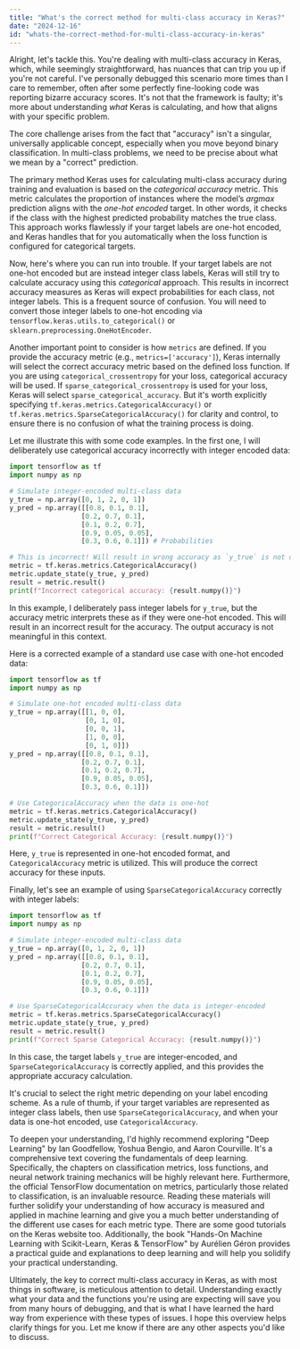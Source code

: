 ```yaml
---
title: "What's the correct method for multi-class accuracy in Keras?"
date: "2024-12-16"
id: "whats-the-correct-method-for-multi-class-accuracy-in-keras"
---
```


Alright, let's tackle this. You're dealing with multi-class accuracy in Keras, which, while seemingly straightforward, has nuances that can trip you up if you're not careful. I've personally debugged this scenario more times than I care to remember, often after some perfectly fine-looking code was reporting bizarre accuracy scores. It's not that the framework is faulty; it's more about understanding *what* Keras is calculating, and how that aligns with your specific problem.

The core challenge arises from the fact that "accuracy" isn't a singular, universally applicable concept, especially when you move beyond binary classification. In multi-class problems, we need to be precise about what we mean by a "correct" prediction.

The primary method Keras uses for calculating multi-class accuracy during training and evaluation is based on the *categorical accuracy* metric. This metric calculates the proportion of instances where the model’s *argmax* prediction aligns with the *one-hot encoded* target. In other words, it checks if the class with the highest predicted probability matches the true class. This approach works flawlessly if your target labels are one-hot encoded, and Keras handles that for you automatically when the loss function is configured for categorical targets.

Now, here's where you can run into trouble. If your target labels are not one-hot encoded but are instead integer class labels, Keras will still try to calculate accuracy using this *categorical* approach. This results in incorrect accuracy measures as Keras will expect probabilities for each class, not integer labels. This is a frequent source of confusion. You will need to convert those integer labels to one-hot encoding via `tensorflow.keras.utils.to_categorical()` or `sklearn.preprocessing.OneHotEncoder`.

Another important point to consider is how `metrics` are defined. If you provide the accuracy metric (e.g., `metrics=['accuracy']`), Keras internally will select the correct accuracy metric based on the defined loss function. If you are using `categorical_crossentropy` for your loss, categorical accuracy will be used. If `sparse_categorical_crossentropy` is used for your loss, Keras will select `sparse_categorical_accuracy`. But it's worth explicitly specifying `tf.keras.metrics.CategoricalAccuracy()` or `tf.keras.metrics.SparseCategoricalAccuracy()` for clarity and control, to ensure there is no confusion of what the training process is doing.

Let me illustrate this with some code examples. In the first one, I will deliberately use categorical accuracy incorrectly with integer encoded data:

```python
import tensorflow as tf
import numpy as np

# Simulate integer-encoded multi-class data
y_true = np.array([0, 1, 2, 0, 1])
y_pred = np.array([[0.8, 0.1, 0.1],
                  [0.2, 0.7, 0.1],
                  [0.1, 0.2, 0.7],
                  [0.9, 0.05, 0.05],
                  [0.3, 0.6, 0.1]]) # Probabilities

# This is incorrect! Will result in wrong accuracy as `y_true` is not one-hot
metric = tf.keras.metrics.CategoricalAccuracy()
metric.update_state(y_true, y_pred)
result = metric.result()
print(f"Incorrect categorical accuracy: {result.numpy()}")
```

In this example, I deliberately pass integer labels for `y_true`, but the accuracy metric interprets these as if they were one-hot encoded. This will result in an incorrect result for the accuracy. The output accuracy is not meaningful in this context.

Here is a corrected example of a standard use case with one-hot encoded data:

```python
import tensorflow as tf
import numpy as np

# Simulate one-hot encoded multi-class data
y_true = np.array([[1, 0, 0],
                   [0, 1, 0],
                   [0, 0, 1],
                   [1, 0, 0],
                   [0, 1, 0]])
y_pred = np.array([[0.8, 0.1, 0.1],
                  [0.2, 0.7, 0.1],
                  [0.1, 0.2, 0.7],
                  [0.9, 0.05, 0.05],
                  [0.3, 0.6, 0.1]])

# Use CategoricalAccuracy when the data is one-hot
metric = tf.keras.metrics.CategoricalAccuracy()
metric.update_state(y_true, y_pred)
result = metric.result()
print(f"Correct Categorical Accuracy: {result.numpy()}")
```

Here, `y_true` is represented in one-hot encoded format, and `CategoricalAccuracy` metric is utilized. This will produce the correct accuracy for these inputs.

Finally, let's see an example of using `SparseCategoricalAccuracy` correctly with integer labels:

```python
import tensorflow as tf
import numpy as np

# Simulate integer-encoded multi-class data
y_true = np.array([0, 1, 2, 0, 1])
y_pred = np.array([[0.8, 0.1, 0.1],
                  [0.2, 0.7, 0.1],
                  [0.1, 0.2, 0.7],
                  [0.9, 0.05, 0.05],
                  [0.3, 0.6, 0.1]])

# Use SparseCategoricalAccuracy when the data is integer-encoded
metric = tf.keras.metrics.SparseCategoricalAccuracy()
metric.update_state(y_true, y_pred)
result = metric.result()
print(f"Correct Sparse Categorical Accuracy: {result.numpy()}")
```

In this case, the target labels `y_true` are integer-encoded, and `SparseCategoricalAccuracy` is correctly applied, and this provides the appropriate accuracy calculation.

It's crucial to select the right metric depending on your label encoding scheme. As a rule of thumb, if your target variables are represented as integer class labels, then use `SparseCategoricalAccuracy`, and when your data is one-hot encoded, use `CategoricalAccuracy`.

To deepen your understanding, I'd highly recommend exploring "Deep Learning" by Ian Goodfellow, Yoshua Bengio, and Aaron Courville. It's a comprehensive text covering the fundamentals of deep learning. Specifically, the chapters on classification metrics, loss functions, and neural network training mechanics will be highly relevant here. Furthermore, the official TensorFlow documentation on metrics, particularly those related to classification, is an invaluable resource. Reading these materials will further solidify your understanding of how accuracy is measured and applied in machine learning and give you a much better understanding of the different use cases for each metric type. There are some good tutorials on the Keras website too. Additionally, the book "Hands-On Machine Learning with Scikit-Learn, Keras & TensorFlow" by Aurélien Géron provides a practical guide and explanations to deep learning and will help you solidify your practical understanding.

Ultimately, the key to correct multi-class accuracy in Keras, as with most things in software, is meticulous attention to detail. Understanding exactly what your data and the functions you're using are expecting will save you from many hours of debugging, and that is what I have learned the hard way from experience with these types of issues. I hope this overview helps clarify things for you. Let me know if there are any other aspects you'd like to discuss.
